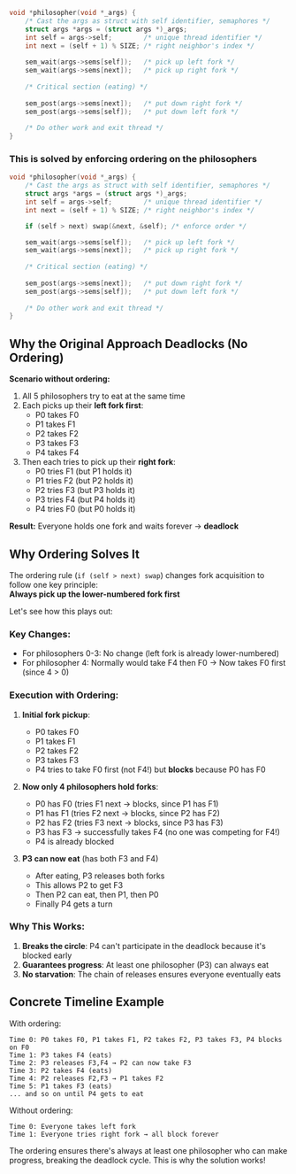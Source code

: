 ```c
void *philosopher(void *_args) {
    /* Cast the args as struct with self identifier, semaphores */
    struct args *args = (struct args *)_args;
    int self = args->self;        /* unique thread identifier */
    int next = (self + 1) % SIZE; /* right neighbor's index */
    
    sem_wait(args->sems[self]);   /* pick up left fork */
    sem_wait(args->sems[next]);   /* pick up right fork */
    
    /* Critical section (eating) */
    
    sem_post(args->sems[next]);   /* put down right fork */
    sem_post(args->sems[self]);   /* put down left fork */
    
    /* Do other work and exit thread */
}
```
### This is solved by enforcing ordering on the philosophers 
```c
void *philosopher(void *_args) {
    /* Cast the args as struct with self identifier, semaphores */
    struct args *args = (struct args *)_args;
    int self = args->self;        /* unique thread identifier */
    int next = (self + 1) % SIZE; /* right neighbor's index */

    if (self > next) swap(&next, &self); /* enforce order */

    sem_wait(args->sems[self]);   /* pick up left fork */
    sem_wait(args->sems[next]);   /* pick up right fork */
    
    /* Critical section (eating) */
    
    sem_post(args->sems[next]);   /* put down right fork */
    sem_post(args->sems[self]);   /* put down left fork */
    
    /* Do other work and exit thread */
}
```
## Why the Original Approach Deadlocks (No Ordering)

**Scenario without ordering:**
1. All 5 philosophers try to eat at the same time
2. Each picks up their **left fork first**:
   - P0 takes F0
   - P1 takes F1
   - P2 takes F2
   - P3 takes F3
   - P4 takes F4
3. Then each tries to pick up their **right fork**:
   - P0 tries F1 (but P1 holds it)
   - P1 tries F2 (but P2 holds it)
   - P2 tries F3 (but P3 holds it)
   - P3 tries F4 (but P4 holds it)
   - P4 tries F0 (but P0 holds it)

**Result:** Everyone holds one fork and waits forever → **deadlock**

## Why Ordering Solves It

The ordering rule (`if (self > next) swap`) changes fork acquisition to follow one key principle:  
**Always pick up the lower-numbered fork first**

Let's see how this plays out:

### Key Changes:
- For philosophers 0-3: No change (left fork is already lower-numbered)
- For philosopher 4: Normally would take F4 then F0 → Now takes F0 first (since 4 > 0)

### Execution with Ordering:
1. **Initial fork pickup**:
   - P0 takes F0
   - P1 takes F1
   - P2 takes F2
   - P3 takes F3
   - P4 tries to take F0 first (not F4!) but **blocks** because P0 has F0

2. **Now only 4 philosophers hold forks**:
   - P0 has F0 (tries F1 next → blocks, since P1 has F1)
   - P1 has F1 (tries F2 next → blocks, since P2 has F2)
   - P2 has F2 (tries F3 next → blocks, since P3 has F3)
   - P3 has F3 → successfully takes F4 (no one was competing for F4!)
   - P4 is already blocked

3. **P3 can now eat** (has both F3 and F4)
   - After eating, P3 releases both forks
   - This allows P2 to get F3
   - Then P2 can eat, then P1, then P0
   - Finally P4 gets a turn

### Why This Works:
1. **Breaks the circle**: P4 can't participate in the deadlock because it's blocked early
2. **Guarantees progress**: At least one philosopher (P3) can always eat
3. **No starvation**: The chain of releases ensures everyone eventually eats

## Concrete Timeline Example

With ordering:
```
Time 0: P0 takes F0, P1 takes F1, P2 takes F2, P3 takes F3, P4 blocks on F0
Time 1: P3 takes F4 (eats)
Time 2: P3 releases F3,F4 → P2 can now take F3
Time 3: P2 takes F4 (eats)
Time 4: P2 releases F2,F3 → P1 takes F2
Time 5: P1 takes F3 (eats)
... and so on until P4 gets to eat
```

Without ordering:
```
Time 0: Everyone takes left fork
Time 1: Everyone tries right fork → all block forever
```

The ordering ensures there's always at least one philosopher who can make progress, breaking the deadlock cycle. This is why the solution works!
